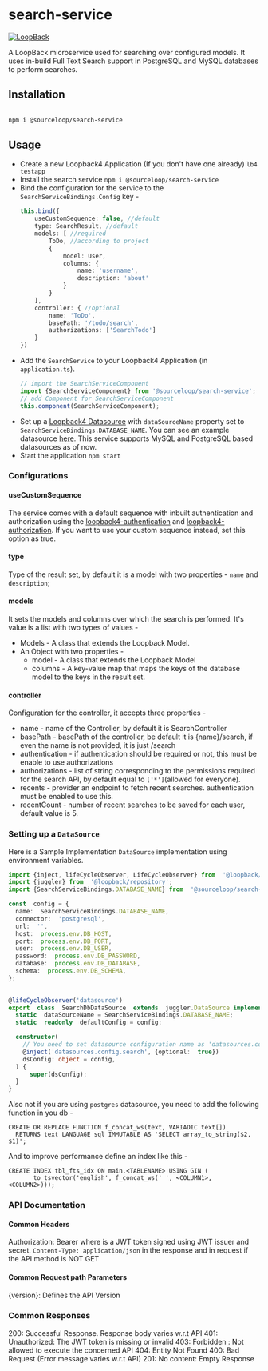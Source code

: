 
# search-service

[![LoopBack](https://github.com/strongloop/loopback-next/raw/master/docs/site/imgs/branding/Powered-by-LoopBack-Badge-(blue)-@2x.png)](http://loopback.io/)

A LoopBack microservice used for searching over configured models. It uses in-build Full Text Search support in PostgreSQL and MySQL databases to perform searches.


## Installation

```bash

npm i @sourceloop/search-service

```


## Usage

 - Create a new Loopback4 Application (If you don't have one already)
  `lb4 testapp`
- Install the search service
`npm i @sourceloop/search-service`
- Bind the configuration for the service to the `SearchServiceBindings.Config` key -
   ``` typescript
   this.bind({
       useCustomSequence: false, //default
       type: SearchResult, //default
       models: [ //required
           ToDo, //according to project
           {
               model: User,
               columns: {
                   name: 'username',
                   description: 'about'
               }
           }
       ],
       controller: { //optional
           name: 'ToDo',
           basePath: '/todo/search',
           authorizations: ['SearchTodo']
       }
   })
   ```
- Add the `SearchService` to your Loopback4 Application (in `application.ts`).
	``` typescript
  // import the SearchServiceComponent
  import {SearchServiceComponent} from '@sourceloop/search-service';
	// add Component for SearchServiceComponent
	this.component(SearchServiceComponent);
	```
- Set up a [Loopback4 Datasource](https://loopback.io/doc/en/lb4/DataSource.html) with `dataSourceName` property set to `SearchServiceBindings.DATABASE_NAME`. You can see an example datasource [here](#setting-up-a-datasource). This service supports MySQL and PostgreSQL based datasources as of now.
- Start the application
  `npm start`


### Configurations

#### useCustomSequence

The service comes with a default sequence with inbuilt authentication and authorization using the [loopback4-authentication](https://github.com/sourcefuse/loopback4-authentication) and [loopback4-authorization](https://github.com/sourcefuse/loopback4-authorization). If you want to use your custom sequence instead, set this option as true.

#### type

Type of the result set, by default it is a model with two properties - `name` and `description`;
#### models

It sets the models and columns over which the search is performed. It's value is a list with two types of values - 

- Models - A class that extends the Loopback Model.
- An Object with two properties - 
    - model - A class that extends the Loopback Model
    - columns - A key-value map that maps the keys of the database model to the keys in the result set.

#### controller

Configuration for the controller, it accepts three properties -
- name - name of the Controller, by default it is SearchController
- basePath - basePath of the controller, be default it is {name}/search, if even the name is not provided, it is just /search
- authentication - if authentication should be required or not, this must be enable to use authorizations
- authorizations - list of string corresponding to the permissions required for the search API, by default equal to `['*']`(allowed for everyone).
- recents - provider an endpoint to fetch recent searches. authentication must be enabled to use this.
- recentCount - number of recent searches to be saved for each user, default value is 5.


### Setting up a `DataSource`  

Here is a Sample Implementation `DataSource` implementation using environment variables.
``` TypeScript
import {inject, lifeCycleObserver, LifeCycleObserver} from  '@loopback/core';
import {juggler} from  '@loopback/repository';
import {SearchServiceBindings.DATABASE_NAME} from  '@sourceloop/search-service';  

const  config = {
  name:  SearchServiceBindings.DATABASE_NAME,
  connector:  'postgresql',
  url:  '',
  host:  process.env.DB_HOST,
  port:  process.env.DB_PORT,
  user:  process.env.DB_USER,
  password:  process.env.DB_PASSWORD,
  database:  process.env.DB_DATABASE,
  schema:  process.env.DB_SCHEMA,
};
  

@lifeCycleObserver('datasource')
export  class  SearchDbDataSource  extends  juggler.DataSource implements  LifeCycleObserver {
  static  dataSourceName = SearchServiceBindings.DATABASE_NAME;
  static  readonly  defaultConfig = config;

  constructor(
    // You need to set datasource configuration name as 'datasources.config.search' otherwise you might get Errors
    @inject('datasources.config.search', {optional:  true})
    dsConfig: object = config,
  ) {
      super(dsConfig);
  }
}

```

Also not if you are using  `postgres` datasource, you need to add the following function in you db - 

```
CREATE OR REPLACE FUNCTION f_concat_ws(text, VARIADIC text[])
  RETURNS text LANGUAGE sql IMMUTABLE AS 'SELECT array_to_string($2, $1)';
```

And to improve performance define an index like this - 

```
CREATE INDEX tbl_fts_idx ON main.<TABLENAME> USING GIN (
       to_tsvector('english', f_concat_ws(' ', <COLUMN1>, <COLUMN2>)));
```

### API Documentation

#### Common Headers

Authorization: Bearer <token> where <token> is a JWT token signed using JWT issuer and secret.
`Content-Type: application/json` in the response and in request if the API method is NOT GET

#### Common Request path Parameters

{version}: Defines the API Version

### Common Responses

200: Successful Response. Response body varies w.r.t API
401: Unauthorized: The JWT token is missing or invalid
403: Forbidden : Not allowed to execute the concerned API
404: Entity Not Found
400: Bad Request (Error message varies w.r.t API)
201: No content: Empty Response